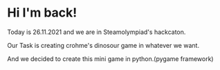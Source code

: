 # Hi I'm back!

Today is 26.11.2021 and we are in Steamolympiad's hackcaton.

Our Task is creating crohme's dinosour game in whatever we want.

And we decided to create this mini game in python.(pygame framework)


